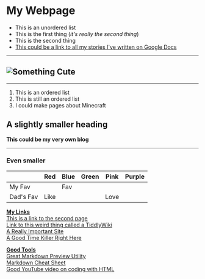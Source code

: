 # My Webpage

-  This is an unordered list
-  This is the first thing (_it's really the second thing_)
-  This is the second thing
-  <ins>This could be a link to all my stories I've written on Google Docs</ins>

---

## ![Something Cute](https://cdn.vanderbilt.edu/vu-news/files/20190808112649/GettyImages-1084222130.jpg)

---

1. This is an ordered list
2. This is still an ordered list
3. I could make pages about Minecraft

## A slightly smaller heading

**This could be my very own blog**

---

### Even smaller

|           | Red  | Blue | Green | Pink | Purple |
| --------- | ---- | ---- | ----- | ---- | ------ |
| My Fav    |      | Fav  |       |      |        |
| Dad's Fav | Like |      |       | Love |        |

<ins>**My Links**</ins>  
[This is a link to the second page](mySecondPage.md)  
[Link to this weird thing called a TiddlyWiki](tiddlywiki.html)  
[A Really Important Site](https://www.youtube.com/watch?v=dQw4w9WgXcQ)  
[A Good Time Killer Right Here](https://www.youtube.com/watch?v=1JArN6rag8s)

<ins>**Good Tools**</ins>  
[Great Markdown Preview Utility](https://stackedit.io/)  
[Markdown Cheat Sheet](https://www.markdownguide.org/cheat-sheet/)  
[Good YouTube video on coding with HTML](https://www.youtube.com/watch?v=-kabJ8qDJ4k)
